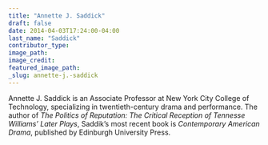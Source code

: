 ```yaml
---
title: "Annette J. Saddick"
draft: false
date: 2014-04-03T17:24:00-04:00
last_name: "Saddick"
contributor_type:
image_path:
image_credit:
featured_image_path:
_slug: annette-j.-saddick
---
```


Annette J. Saddick is an Associate Professor at New York City College of Technology, specializing in twentieth-century drama and performance. The author of _The Politics of Reputation: The Critical Reception of Tennesse Williams’ Later Plays_, Saddik’s most recent book is _Contemporary American Drama_, published by Edinburgh University Press.

